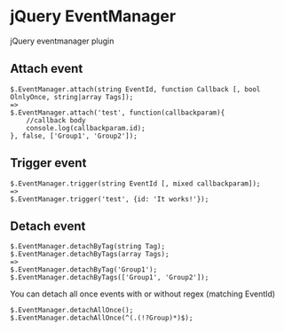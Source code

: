 jQuery EventManager
============
jQuery eventmanager plugin

Attach event
--------
	$.EventManager.attach(string EventId, function Callback [, bool OlnlyOnce, string|array Tags]);
	=>
	$.EventManager.attach('test', function(callbackparam){
		//callback body
		console.log(callbackparam.id);
	}, false, ['Group1', 'Group2']);

Trigger event
--------
	$.EventManager.trigger(string EventId [, mixed callbackparam]);
	=>
	$.EventManager.trigger('test', {id: 'It works!'});

Detach event
--------
	$.EventManager.detachByTag(string Tag);
	$.EventManager.detachByTags(array Tags);
	=>
	$.EventManager.detachByTag('Group1');
	$.EventManager.detachByTags(['Group1', 'Group2']);

You can detach all once events with or without regex (matching EventId)

	$.EventManager.detachAllOnce();
	$.EventManager.detachAllOnce(^(.(!?Group)*)$);